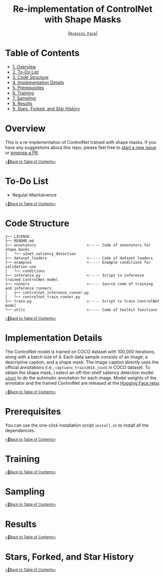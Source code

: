 <div align="center">

# Re-implementation of ControlNet with Shape Masks

[[`Hugging Face`]]()
</div>

<!-- omit in toc -->
# Table of Contents
- [<u>1. Overview</u>](#overview)
- [<u>2. To-Do List</u>](#to-do-list)
- [<u>3. Code Structure</u>](#code-structure)
- [<u>4. Implementation Details</u>](#implementation-details)
- [<u>5. Prerequisites</u>](#prerequisites)
- [<u>6. Training</u>](#training)
- [<u>7. Sampling</u>](#sampling)
- [<u>8. Results</u>](#results)
- [<u>9. Stars, Forked, and Star History</u>](#stars-forked-and-star-history)

<!-- omit in toc -->
# Overview
This is a re-implementation of ControlNet trained with shape masks.
If you have any suggestions about this repo, please feel free to [start a new issue](https://github.com/AlonzoLeeeooo/shape-guided-controlnet/issues/new) or [propose a PR](https://github.com/AlonzoLeeeooo/shape-guided-controlnet/pulls).

[<u><small><🎯Back to Table of Contents></small></u>](#table-of-contents)


<!-- omit in toc -->
# To-Do List
- Regular Maintainence

[<u><small><🎯Back to Table of Contents></small></u>](#table-of-contents)


<!-- omit in toc -->
# Code Structure
```
├── LICENSE
├── README.md
├── annotators                       <----- Code of annotators for shape masks
│   └── u2net_saliency_detection
├── dataset_loaders                  <----- Code of dataset loaders
├── examples                         <----- Example conditions for validation use
│   └── conditions
├── inference.py                     <----- Script to inference trained ControlNet model
├── runners                          <----- Source code of training and inference runners
│   ├── controlnet_inference_runner.py
│   └── controlnet_train_runner.py
├── train.py                         <----- Script to train ControlNet model
└── utils                            <----- Code of toolkit functions
```

[<u><small><🎯Back to Table of Contents></small></u>](#table-of-contents)


<!-- omit in toc -->
# Implementation Details
The ControlNet model is trained on COCO dataset with 100,000 iterations, along with a batch size of 4.
Each data sample consists of an image, a descriptive caption, and a shape mask.
The image caption directly uses the official annotations (i.e., `captions_train2014.json`) in COCO dataset.
To obtain the shape mask, I select an off-the-shelf saliency detection model [`u2net`](https://github.com/xuebinqin/U-2-Net) to do the automatic annotation for each image.
Model weights of the annotator and the trained ControlNet are released at the [Hugging Face repo]().

[<u><small><🎯Back to Table of Contents></small></u>](#table-of-contents)


<!-- omit in toc -->
# Prerequisites
You can use the one-click installation script `install.sh` to install all the dependencies.

[<u><small><🎯Back to Table of Contents></small></u>](#table-of-contents)


<!-- omit in toc -->
# Training

[<u><small><🎯Back to Table of Contents></small></u>](#table-of-contents)



<!-- omit in toc -->
# Sampling

[<u><small><🎯Back to Table of Contents></small></u>](#table-of-contents)


<!-- omit in toc -->
# Results

[<u><small><🎯Back to Table of Contents></small></u>](#table-of-contents)


<!-- omit in toc -->
# Stars, Forked, and Star History

[<u><small><🎯Back to Table of Contents></small></u>](#table-of-contents)
